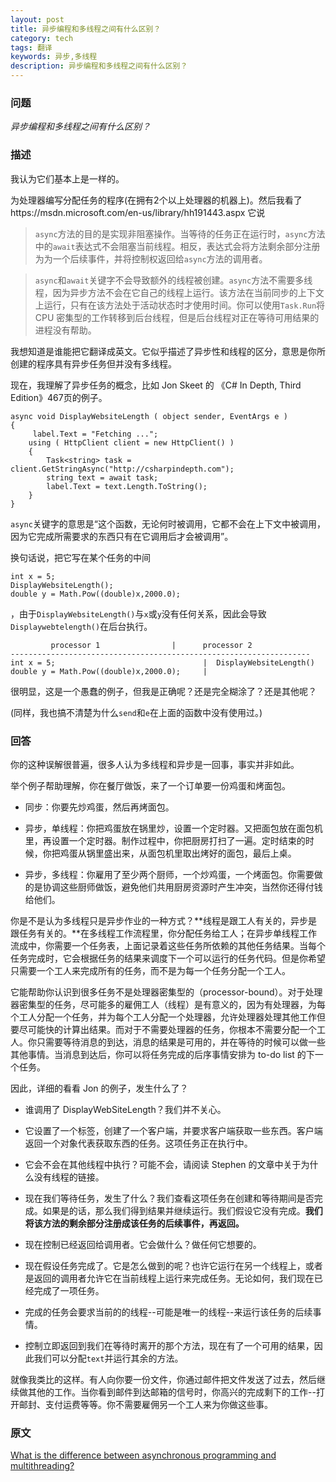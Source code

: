 ```yaml
---
layout: post
title: 异步编程和多线程之间有什么区别？
category: tech
tags: 翻译
keywords: 异步,多线程
description: 异步编程和多线程之间有什么区别？
---
```


### 问题

*异步编程和多线程之间有什么区别？*

### 描述

我认为它们基本上是一样的。

为处理器编写分配任务的程序(在拥有2个以上处理器的机器上)。然后我看了https://msdn.microsoft.com/en-us/library/hh191443.aspx 它说

> `async`方法的目的是实现非阻塞操作。当等待的任务正在运行时，`async`方法中的`await`表达式不会阻塞当前线程。相反，表达式会将方法剩余部分注册为为一个后续事件，并将控制权返回给`async`方法的调用者。

> `async`和`await`关键字不会导致额外的线程被创建。`async`方法不需要多线程，因为异步方法不会在它自己的线程上运行。该方法在当前同步的上下文上运行，只有在该方法处于活动状态时才使用时间。你可以使用`Task.Run`将 CPU 密集型的工作转移到后台线程，但是后台线程对正在等待可用结果的进程没有帮助。

我想知道是谁能把它翻译成英文。它似乎描述了异步性和线程的区分，意思是你所创建的程序具有异步任务但并没有多线程。

现在，我理解了异步任务的概念，比如 Jon Skeet 的 《C# In Depth, Third Edition》467页的例子。

```
async void DisplayWebsiteLength ( object sender, EventArgs e )
{
     label.Text = "Fetching ...";
    using ( HttpClient client = new HttpClient() )
    {
        Task<string> task = client.GetStringAsync("http://csharpindepth.com");
        string text = await task;
        label.Text = text.Length.ToString();
    }
}
```

`async`关键字的意思是“这个函数，无论何时被调用，它都不会在上下文中被调用，因为它完成所需要求的东西只有在它调用后才会被调用”。

换句话说，把它写在某个任务的中间


```
int x = 5;
DisplayWebsiteLength();
double y = Math.Pow((double)x,2000.0);
```

，由于`DisplayWebsiteLength()`与`x`或`y`没有任何关系，因此会导致`Displaywebtelength()`在后台执行。


```
         processor 1                |      processor 2
-------------------------------------------------------------------
int x = 5;                                 |  DisplayWebsiteLength()
double y = Math.Pow((double)x,2000.0);     |
```

很明显，这是一个愚蠢的例子，但我是正确呢？还是完全糊涂了？还是其他呢？

(同样，我也搞不清楚为什么`send`和`e`在上面的函数中没有使用过。)

### 回答

你的这种误解很普遍，很多人认为多线程和异步是一回事，事实并非如此。

举个例子帮助理解，你在餐厅做饭，来了一个订单要一份鸡蛋和烤面包。

- 同步：你要先炒鸡蛋，然后再烤面包。

- 异步，单线程：你把鸡蛋放在锅里炒，设置一个定时器。又把面包放在面包机里，再设置一个定时器。制作过程中，你把厨房打扫了一遍。定时结束的时候，你把鸡蛋从锅里盛出来，从面包机里取出烤好的面包，最后上桌。

- 异步，多线程：你雇用了至少两个厨师，一个炒鸡蛋，一个烤面包。你需要做的是协调这些厨师做饭，避免他们共用厨房资源时产生冲突，当然你还得付钱给他们。

你是不是认为多线程只是异步作业的一种方式？**线程是跟工人有关的，异步是跟任务有关的。**在多线程工作流程里，你分配任务给工人；在异步单线程工作流成中，你需要一个任务表，上面记录着这些任务所依赖的其他任务结果。当每个任务完成时，它会根据任务的结果来调度下一个可以运行的任务代码。但是你希望只需要一个工人来完成所有的任务，而不是为每一个任务分配一个工人。

它能帮助你认识到很多任务不是处理器密集型的（processor-bound）。对于处理器密集型的任务，尽可能多的雇佣工人（线程）是有意义的，因为有处理器，为每个工人分配一个任务，并为每个工人分配一个处理器，允许处理器处理其他工作但要尽可能快的计算出结果。而对于不需要处理器的任务，你根本不需要分配一个工人。你只需要等待消息的到达，消息的结果是可用的，并在等待的时候可以做一些其他事情。当消息到达后，你可以将任务完成的后序事情安排为 to-do list 的下一个任务。


因此，详细的看看 Jon 的例子，发生什么了？

- 谁调用了 DisplayWebSiteLength？我们并不关心。

- 它设置了一个标签，创建了一个客户端，并要求客户端获取一些东西。客户端返回一个对象代表获取东西的任务。这项任务正在执行中。

- 它会不会在其他线程中执行？可能不会，请阅读 Stephen 的文章中关于为什么没有线程的链接。

- 现在我们等待任务，发生了什么？我们查看这项任务在创建和等待期间是否完成。如果是的话，那么我们得到结果并继续运行。我们假设它没有完成。**我们将该方法的剩余部分注册成该任务的后续事件，再返回。**

- 现在控制已经返回给调用者。它会做什么？做任何它想要的。

- 现在假设任务完成了。它是怎么做到的呢？也许它运行在另一个线程上，或者是返回的调用者允许它在当前线程上运行来完成任务。无论如何，我们现在已经完成了一项任务。

- 完成的任务会要求当前的的线程--可能是唯一的线程--来运行该任务的后续事情。

- 控制立即返回到我们在等待时离开的那个方法，现在有了一个可用的结果，因此我们可以分配`text`并运行其余的方法。

就像我类比的这样。有人向你要一份文件，你通过邮件把文件发送了过去，然后继续做其他的工作。当你看到邮件到达邮箱的信号时，你高兴的完成剩下的工作--打开邮封、支付运费等等。你不需要雇佣另一个工人来为你做这些事。

### 原文
[What is the difference between asynchronous programming and multithreading?](https://stackoverflow.com/questions/34680985/what-is-the-difference-between-asynchronous-programming-and-multithreading?answertab=active#tab-top)
